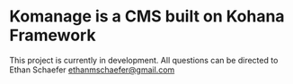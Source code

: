 # Komanage is a CMS built on Kohana Framework

This project is currently in development.
All questions can be directed to Ethan Schaefer <ethanmschaefer@gmail.com>

